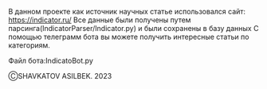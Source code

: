 В данном проекте как источник научных статье использовался сайт: https://indicator.ru/
Все данные были получены путем парсинга(IndicatorParser/Indicator.py) и были сохранены в базу данных
С помощью телеграмм бота вы можете получить интересные статьи по категориям.

Файл бота:IndicatoBot.py

ⒸSHAVKATOV ASILBEK. 2023
